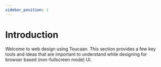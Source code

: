 ```yaml
---
sidebar_position: 1
---
```


# Introduction

Welcome to web design using Toucaan. This section provides a few key tools and ideas that are important to understand while designing for browser based (non-fullscreen mode) UI. 